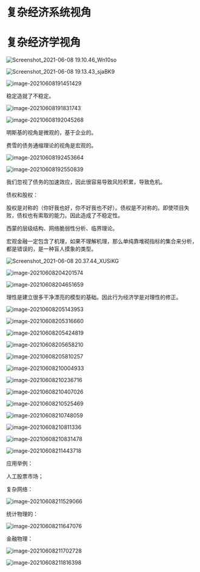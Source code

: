 # 复杂经济系统视角






# 复杂经济学视角





![Screenshot_2021-06-08 19.10.46_Wn10so](Screenshot_2021-06-08%2019.10.46_Wn10so.png)

![Screenshot_2021-06-08 19.13.43_sjaBK9](Screenshot_2021-06-08%2019.13.43_sjaBK9.png)

![image-20210608191451429](image-20210608191451429.png)



稳定造就了不稳定。





![image-20210608191831743](image-20210608191831743.png)

![image-20210608192045268](image-20210608192045268.png)

明斯基的视角是微观的，基于企业的。

费雪的债务通缩理论的视角是宏观的。



![image-20210608192453664](image-20210608192453664.png)

![image-20210608192550839](image-20210608192550839.png)

我们忽视了债务的加速效应，因此很容易导致风险积累，导致危机。



债权和股权：

股权是对称的（你好我也好，你不好我也不好）。债权是不对称的。即使项目失败，债权也有索取的能力。因此造成了不稳定性。



西蒙的层级结构、网络脆弱性分析、临界理论。



宏观金融一定包含了机理，如果不理解机理，那么单纯靠堆砌指标的集合来分析，都是错误的，是一种盲人摸象的类型。











![Screenshot_2021-06-08 20.37.44_XUSiKG](Screenshot_2021-06-08%2020.37.44_XUSiKG.png)



![image-20210608204201574](image-20210608204201574.png)





![image-20210608204651659](image-20210608204651659.png)



理性是建立很多干净漂亮的模型的基础。因此行为经济学是对理性的修正。



![image-20210608205143953](image-20210608205143953.png)





![image-20210608205316660](image-20210608205316660.png)





![image-20210608205424819](image-20210608205424819.png)







![image-20210608205658210](image-20210608205658210.png)





![image-20210608205810257](image-20210608205810257.png)





![image-20210608210004933](image-20210608210004933.png)



![image-20210608210236716](image-20210608210236716.png)





![image-20210608210407026](image-20210608210407026.png)





![image-20210608210525469](image-20210608210525469.png)





![image-20210608210748059](image-20210608210748059.png)



![image-20210608210811336](image-20210608210811336.png)





![image-20210608210831478](image-20210608210831478.png)





![image-20210608211443718](image-20210608211443718.png)







应用举例：



人工股票市场；

复杂网络：

![image-20210608211529066](image-20210608211529066.png)





统计物理的：

![image-20210608211647076](image-20210608211647076.png)





金融物理：

![image-20210608211702728](image-20210608211702728.png)





![image-20210608211816398](image-20210608211816398.png)





















